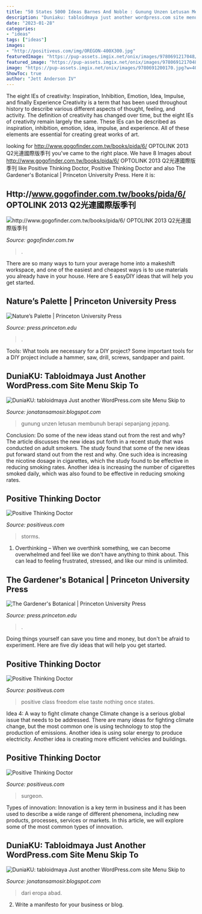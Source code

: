 ```yaml
---
title: "50 States 5000 Ideas Barnes And Noble : Gunung Unzen Letusan Membunuh Berapi Sepanjang Jepang"
description: "Duniaku: tabloidmaya just another wordpress.com site menu skip to"
date: "2023-01-28"
categories:
- "ideas"
tags: ["ideas"]
images:
- "http://positiveus.com/img/OREGON-400X300.jpg"
featuredImage: "https://pup-assets.imgix.net/onix/images/9780691217048/9780691217048_chapter_Page_6.jpg?w=800&amp;auto=format"
featured_image: "https://pup-assets.imgix.net/onix/images/9780691217048/9780691217048_chapter_Page_6.jpg?w=800&amp;auto=format"
image: "https://pup-assets.imgix.net/onix/images/9780691200170.jpg?w=400&amp;auto=format"
ShowToc: true
author: "Jett Anderson IV"
---
```



The eight IEs of creativity: Inspiration, Inhibition, Emotion, Idea, Impulse, and finally Experience
Creativity is a term that has been used throughout history to describe various different aspects of thought, feeling, and activity. The definition of creativity has changed over time, but the eight IEs of creativity remain largely the same. These IEs can be described as inspiration, inhibition, emotion, idea, impulse, and experience. All of these elements are essential for creating great works of art.

	

		
looking for http://www.gogofinder.com.tw/books/pida/6/ OPTOLINK 2013 Q2光連國際版季刊 you've came to the right place. We have 8 Images about http://www.gogofinder.com.tw/books/pida/6/ OPTOLINK 2013 Q2光連國際版季刊 like Positive Thinking Doctor, Positive Thinking Doctor and also The Gardener&#039;s Botanical | Princeton University Press. Here it is:
		
    
## Http://www.gogofinder.com.tw/books/pida/6/ OPTOLINK 2013 Q2光連國際版季刊

<img loading=lazy src="http://www.gogofinder.com.tw/books/pida/6/s/1372218172L9Yevr6G.jpg" onerror="this.onerror=null;this.src='https://tse4.mm.bing.net/th?id=OIP.Hejp5ActYNYEDu1ZnwVqvAHaKf&amp;pid=15.1';" alt="http://www.gogofinder.com.tw/books/pida/6/ OPTOLINK 2013 Q2光連國際版季刊">

_Source: gogofinder.com.tw_

>. 

	

There are so many ways to turn your average home into a makeshift workspace, and one of the easiest and cheapest ways is to use materials you already have in your house. Here are 5 easyDIY ideas that will help you get started.

    
## Nature’s Palette | Princeton University Press

<img loading=lazy src="https://pup-assets.imgix.net/onix/images/9780691217048/9780691217048_chapter_Page_6.jpg?w=800&amp;auto=format" onerror="this.onerror=null;this.src='https://tse4.mm.bing.net/th?id=OIP.scUwATm0m3LaOf1X-w5igwHaEv&amp;pid=15.1';" alt="Nature’s Palette | Princeton University Press">

_Source: press.princeton.edu_

>. 

	

Tools: What tools are necessary for a DIY project?
Some important tools for a DIY project include a hammer, saw, drill, screws, sandpaper and paint.

    
## DuniaKU: Tabloidmaya Just Another WordPress.com Site Menu Skip To

<img loading=lazy src="http://tabloidmaya.files.wordpress.com/2011/02/unzen-volcano-300x198.gif" onerror="this.onerror=null;this.src='https://tse2.mm.bing.net/th?id=OIP.m6BGpe4VZsayPqhUestCLAAAAA&amp;pid=15.1';" alt="DuniaKU: tabloidmaya Just another WordPress.com site Menu Skip to">

_Source: jonatansamosir.blogspot.com_

>gunung unzen letusan membunuh berapi sepanjang jepang. 

	

Conclusion: Do some of the new ideas stand out from the rest and why?
The article discusses the new ideas put forth in a recent study that was conducted on adult smokers. The study found that some of the new ideas put forward stand out from the rest and why. One such idea is increasing the nicotine dosage in cigarettes, which the study found to be effective in reducing smoking rates. Another idea is increasing the number of cigarettes smoked daily, which was also found to be effective in reducing smoking rates.

    
## Positive Thinking Doctor

<img loading=lazy src="http://positiveus.com/img/STS400.jpg" onerror="this.onerror=null;this.src='https://tse4.mm.bing.net/th?id=OIP.PpESLcaQsHcDcd_yqeYqHAAAAA&amp;pid=15.1';" alt="Positive Thinking Doctor">

_Source: positiveus.com_

>storms. 

	

1) Overthinking – When we overthink something, we can become overwhelmed and feel like we don't have anything to think about. This can lead to feeling frustrated, stressed, and like our mind is unlimited.

    
## The Gardener&#039;s Botanical | Princeton University Press

<img loading=lazy src="https://pup-assets.imgix.net/onix/images/9780691200170.jpg?w=400&amp;auto=format" onerror="this.onerror=null;this.src='https://tse1.mm.bing.net/th?id=OIP.JXIEyQjbYvsOxjCu3kkqQAAAAA&amp;pid=15.1';" alt="The Gardener&#039;s Botanical | Princeton University Press">

_Source: press.princeton.edu_

>. 

	

Doing things yourself can save you time and money, but don't be afraid to experiment. Here are five diy ideas that will help you get started.

    
## Positive Thinking Doctor

<img loading=lazy src="http://positiveus.com/img/OREGON-400X300.jpg" onerror="this.onerror=null;this.src='https://tse4.mm.bing.net/th?id=OIP.tOZE6i2EMXTrMDe6-It1xQEsDh&amp;pid=15.1';" alt="Positive Thinking Doctor">

_Source: positiveus.com_

>positive class freedom else taste nothing once states. 

	

Idea 4: A way to fight climate change
Climate change is a serious global issue that needs to be addressed. There are many ideas for fighting climate change, but the most common one is using technology to stop the production of emissions. Another idea is using solar energy to produce electricity. Another idea is creating more efficient vehicles and buildings.

    
## Positive Thinking Doctor

<img loading=lazy src="http://positiveus.com/img/CAREFUL400-1.jpg" onerror="this.onerror=null;this.src='https://tse2.mm.bing.net/th?id=OIP.aorE5wuoOPvUqnn9Jwr-_QAAAA&amp;pid=15.1';" alt="Positive Thinking Doctor">

_Source: positiveus.com_

>surgeon. 

	

Types of innovation:
Innovation is a key term in business and it has been used to describe a wide range of different phenomena, including new products, processes, services or markets. In this article, we will explore some of the most common types of innovation.

    
## DuniaKU: Tabloidmaya Just Another WordPress.com Site Menu Skip To

<img loading=lazy src="https://lh5.googleusercontent.com/proxy/ZveGJ6biIjMJJU81riaaeLHOhCyNYY4-WTgiCPw84G1UgiYcRGBcW3mTqbnySPI3MkDmeandwI0vjp-5FmM52QOaewUt02ChBpuDxdDEq7PUYCCbJhKX0nMJYjhOMNr6T_vXOQLob6btXAQ=w1200-h630-p-k-no-nu" onerror="this.onerror=null;this.src='https://tse4.mm.bing.net/th?id=OIP.o3tfchnFCe1_aSqcv2TIHwHaFj&amp;pid=15.1';" alt="DuniaKU: tabloidmaya Just another WordPress.com site Menu Skip to">

_Source: jonatansamosir.blogspot.com_

>dari eropa abad. 

	

2. Write a manifesto for your business or blog.

